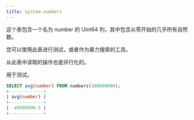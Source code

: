 ```yaml
---
title: system.numbers
---
```


这个表包含一个名为 number 的 UInt64 列，其中包含从零开始的几乎所有自然数。

您可以使用此表进行测试，或者作为暴力搜索的工具。

从此表中读取的操作也是并行化的。

用于测试。

```sql
SELECT avg(number) FROM numbers(100000000);
+-------------+
| avg(number) |
+-------------+
|  49999999.5 |
+-------------+
```